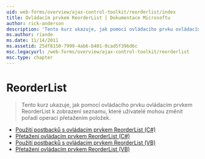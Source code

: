 ```yaml
---
uid: web-forms/overview/ajax-control-toolkit/reorderlist/index
title: Ovládacím prvkem ReorderList | Dokumentace Microsoftu
author: rick-anderson
description: 'Tento kurz ukazuje, jak pomocí ovládacího prvku ovládacím prvkem ReorderList k zobrazení seznamu, které uživatelé mohou změnit pořadí operací přetažením položek.'
ms.author: riande
ms.date: 11/14/2011
ms.assetid: 25df8150-7999-4ab6-b401-0cad5f396d6c
msc.legacyurl: /web-forms/overview/ajax-control-toolkit/reorderlist
msc.type: chapter
---
```

<a name="reorderlist"></a>ReorderList
====================
> Tento kurz ukazuje, jak pomocí ovládacího prvku ovládacím prvkem ReorderList k zobrazení seznamu, které uživatelé mohou změnit pořadí operací přetažením položek.


- [Použití postbacků s ovládacím prvkem ReorderList (C#)](using-postbacks-with-reorderlist-cs.md)
- [Přetažení ovládacím prvkem ReorderList (C#)](drag-and-drop-via-reorderlist-cs.md)
- [Použití postbacků s ovládacím prvkem ReorderList (VB)](using-postbacks-with-reorderlist-vb.md)
- [Přetažení ovládacím prvkem ReorderList (VB)](drag-and-drop-via-reorderlist-vb.md)
